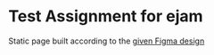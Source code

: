 # Test Assignment for ejam

Static page built according to the [given Figma design](<https://www.figma.com/file/gHf56mhtFr0lXky0poofoQ/ejam---Clarifion-Upsell-%5B-Client-V-%5D-(Copy)?type=design&node-id=0%3A1&mode=design&t=GJZXccV6TZ9cQBZT-1>)
